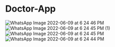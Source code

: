 # Doctor-App
![WhatsApp Image 2022-06-09 at 6 24 46 PM](https://user-images.githubusercontent.com/48471088/172851933-fd920421-222b-4e46-9a50-3ad279d9b069.jpeg)
![WhatsApp Image 2022-06-09 at 6 24 45 PM (1)](https://user-images.githubusercontent.com/48471088/172851946-2d734111-787e-4da6-a679-68ca967dc2eb.jpeg)
![WhatsApp Image 2022-06-09 at 6 24 45 PM](https://user-images.githubusercontent.com/48471088/172851953-e43ac410-08c2-40da-a2a4-d7ceb4f4b162.jpeg)
![WhatsApp Image 2022-06-09 at 6 24 44 PM](https://user-images.githubusercontent.com/48471088/172851962-18c91224-8fed-49ff-bda9-73018d964e21.jpeg)
